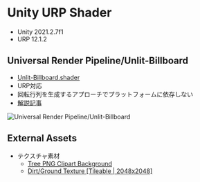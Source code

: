 # Unity URP Shader

- Unity 2021.2.7f1
- URP 12.1.2

## Universal Render Pipeline/Unlit-Billboard

- [Unlit-Billboard.shader](Assets/URP-Shaders/Billboard/Shaders/Unlit-Billboard.shader)
- URP対応
- 回転行列を生成するアプローチでプラットフォームに依存しない
- [解説記事](https://gam0022.net/blog/2021/12/23/unity-urp-billboard-shader/)

![Universal Render Pipeline/Unlit-Billboard](Images/Unity-URP-Billboard-trim.gif)

## External Assets

- テクスチャ素材
    - [Tree PNG Clipart Background](http://www.pngall.com/tree-png/download/23754)
    - [Dirt/Ground Texture [Tileable | 2048x2048]](https://www.deviantart.com/fabooguy/art/Dirt-Ground-Texture-Tileable-2048x2048-441212191)